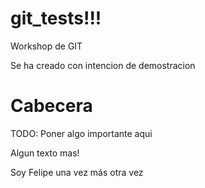 git_tests!!!
=========

Workshop de GIT

Se ha creado con intencion de demostracion

Cabecera
=========

TODO: Poner algo importante aqui


Algun texto mas!

Soy Felipe una vez más otra vez
